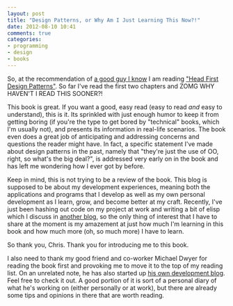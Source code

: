 ```yaml
---
layout: post
title: "Design Patterns, or Why Am I Just Learning This Now?!"
date: 2012-08-10 10:41
comments: true
categories: 
- programming
- design
- books
---
```

So, at the recommendation of [a good guy I know](http://www.chrisweldon.net) I am reading ["Head First Design Patterns"](http://www.headfirstlabs.com/books/hfdp/). So far I've read the first two chapters and ZOMG WHY HAVEN'T I READ THIS SOONER?!

This book is great. If you want a good, easy read (easy to read *and* easy to understand), this is it. Its sprinkled with just enough humor to keep it from getting boring (if you're the type to get bored by "technical" books, which I'm usually not), and presents its information in real-life scenarios. The book even does a great job of anticipating and addressing concerns and questions the reader might have. In fact, a specific statement I've made about design patterns in the past, namely that "they're just the use of OO, right, so what's the big deal?", is addressed very early on in the book and has left me wondering how I ever got by before.

Keep in mind, this is not trying to be a review of the book. This blog is supposed to be about my development experiences, meaning both the applications and programs that I develop as well as my own personal development as I learn, grow, and become better at my craft. Recently, I've just been hashing out code on my project at work and writing a bit of elisp which I discuss in [another blog](http://emacs-journey.blogspot.com/), so the only thing of interest that I have to share at the moment is my amazement at just how much I'm learning in this book and how much more (oh, so much more) I have to learn.

So thank you, Chris. Thank you for introducing me to this book. 

I also need to thank my good friend and co-worker Michael Dwyer for reading the book first and provoking me to move it to the top of my reading list. On an unrelated note, he has also started up [his own development blog](http://www.michaelmdwyer.com). Feel free to check it out. A good portion of it is sort of a personal diary of what he's working on (either personally or at work), but there are already some tips and opinions in there that are worth reading.
